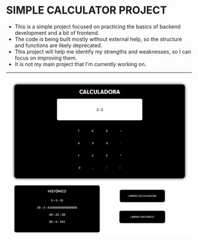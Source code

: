 # SIMPLE CALCULATOR PROJECT

- This is a simple project focused on practicing the basics of backend development and a bit of frontend. 
- The code is being built mostly without external help, so the structure and functions are likely deprecated.
- This project will help me identify my strengths and weaknesses, so I can focus on improving them. 
- It is not my main project that I'm currently working on.

---

<img src="./docs/example-img.png" alt="Demo">

